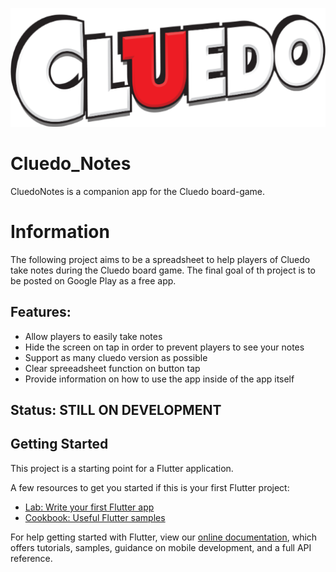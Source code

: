 ![Cluedo Notes](assets/cluedo_logo.png?raw=true "Cluedo logo image")

# Cluedo_Notes

CluedoNotes is a companion app for the Cluedo board-game.

# Information

The following project aims to be a spreadsheet to help players of Cluedo take notes during the Cluedo board game.
The final goal of th project is to be posted on Google Play as a free app.

<h2>Features:</h2>
<ul>
  <li>Allow players to easily take notes</li>
  <li>Hide the screen on tap in order to prevent players to see your notes</li>
  <li>Support as many cluedo version as possible</li>
  <li>Clear spreeadsheet function on button tap</li>
  <li>Provide information on how to use the app inside of the app itself</li>
  </ul>

<h2>Status: STILL ON DEVELOPMENT</h2>

## Getting Started

This project is a starting point for a Flutter application.

A few resources to get you started if this is your first Flutter project:

- [Lab: Write your first Flutter app](https://flutter.dev/docs/get-started/codelab)
- [Cookbook: Useful Flutter samples](https://flutter.dev/docs/cookbook)

For help getting started with Flutter, view our
[online documentation](https://flutter.dev/docs), which offers tutorials,
samples, guidance on mobile development, and a full API reference.


